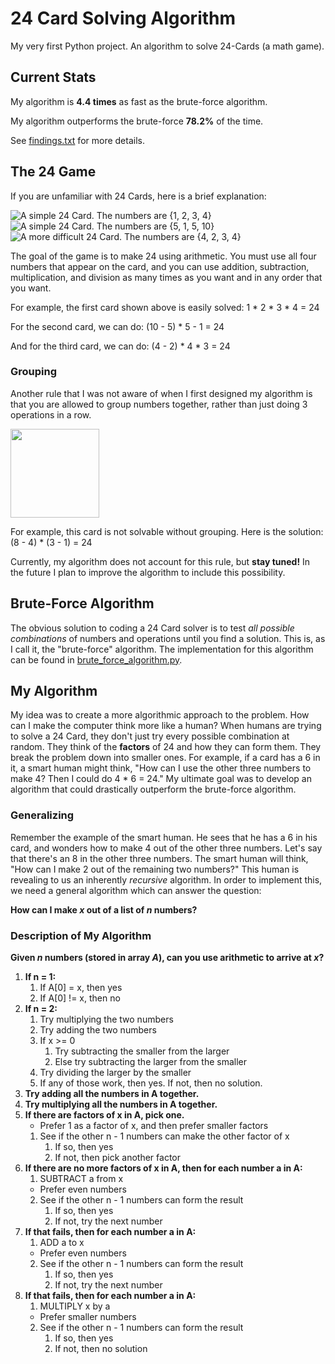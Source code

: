 # 24 Card Solving Algorithm
My very first Python project. An algorithm to solve 24-Cards (a math game).

## Current Stats

My algorithm is **4.4 times** as fast as the brute-force algorithm.

My algorithm outperforms the brute-force **78.2%** of the time.

See [findings.txt](findings.txt) for more details.

## The 24 Game
If you are unfamiliar with 24 Cards, here is a brief explanation:

![A simple 24 Card. The numbers are {1, 2, 3, 4}](https://www.learningforallages.com/images/Math24SD1d.jpg) ![A simple 24 Card. The numbers are {5, 1, 5, 10}](https://www.learningforallages.com/images/34676.gif) ![A more difficult 24 Card. The numbers are {4, 2, 3, 4}](http://www.sbu.edu/images/default-source/school-of-arts-and-sciences-math/24game_card.gif?sfvrsn=2)

The goal of the game is to make 24 using arithmetic. You must use all four numbers that appear on the card, and you can use addition, subtraction, multiplication, and division as many times as you want and in any order that you want.

For example, the first card shown above is easily solved: 1 * 2 * 3 * 4 = 24

For the second card, we can do: (10 - 5) * 5 - 1 = 24

And for the third card, we can do: (4 - 2) * 4 * 3 = 24

### Grouping

Another rule that I was not aware of when I first designed my algorithm is that you are allowed to group numbers together, rather than just doing 3 operations in a row.

<img src="http://randallreedjr.com/images/24gamecard.jpg" width="142">

For example, this card is not solvable without grouping. Here is the solution: (8 - 4) * (3 - 1) = 24

Currently, my algorithm does not account for this rule, but **stay tuned!** In the future I plan to improve the algorithm to include this possibility.

## Brute-Force Algorithm

The obvious solution to coding a 24 Card solver is to test *all possible combinations* of numbers and operations until you find a solution. This is, as I call it, the "brute-force" algorithm. The implementation for this algorithm can be found in [brute_force_algorithm.py](brute_force_algorithm.py).

## My Algorithm

My idea was to create a more algorithmic approach to the problem. How can I make the computer think more like a human? When humans are trying to solve a 24 Card, they don't just try every possible combination at random. They think of the **factors** of 24 and how they can form them. They break the problem down into smaller ones. For example, if a card has a 6 in it, a smart human might think, "How can I use the other three numbers to make 4? Then I could do 4 * 6 = 24." My ultimate goal was to develop an algorithm that could drastically outperform the brute-force algorithm.

### Generalizing

Remember the example of the smart human. He sees that he has a 6 in his card, and wonders how to make 4 out of the other three numbers. Let's say that there's an 8 in the other three numbers. The smart human will think, "How can I make 2 out of the remaining two numbers?" This human is revealing to us an inherently *recursive* algorithm. In order to implement this, we need a general algorithm which can answer the question:

**How can I make _x_ out of a list of _n_ numbers?**

### Description of My Algorithm

**Given _n_ numbers (stored in array _A_), can you use arithmetic to arrive at _x_?**

1.  **If n = 1:**
    1.  If A[0] = x, then yes
    2.  If A[0] != x, then no
2.  **If n = 2:**
    1.  Try multiplying the two numbers
    2.  Try adding the two numbers
    3.  If x >= 0
        1.  Try subtracting the smaller from the larger
        2.  Else try subtracting the larger from the smaller
    4.  Try dividing the larger by the smaller
    5.  If any of those work, then yes. If not, then no solution.
3.  **Try adding all the numbers in A together.**
4.  **Try multiplying all the numbers in A together.**
5.  **If there are factors of x in A, pick one.**
    * Prefer 1 as a factor of x, and then prefer smaller factors
    1.  See if the other n - 1 numbers can make the other factor of x
        1.  If so, then yes
        2.  If not, then pick another factor
6.  **If there are no more factors of x in A, then for each number a in A:**
    1.  SUBTRACT a from x
    *   Prefer even numbers
    2.  See if the other n - 1 numbers can form the result
        1.  If so, then yes
        2.  If not, try the next number
7.  **If that fails, then for each number a in A:**
    1.  ADD a to x
    *   Prefer even numbers
    2.  See if the other n - 1 numbers can form the result
        1.  If so, then yes
        2.  If not, try the next number
8.  **If that fails, then for each number a in A:**
    1.  MULTIPLY x by a
    * Prefer smaller numbers
    2.  See if the other n - 1 numbers can form the result
        1.  If so, then yes
        2.  If not, then no solution
